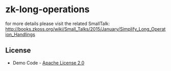 # zk-long-operations

for more details please visit the related SmallTalk:
http://books.zkoss.org/wiki/Small_Talks/2015/January/Simplify_Long_Operation_Handlings

## License
* Demo Code - [Apache License 2.0](http://www.apache.org/licenses/LICENSE-2.0)
